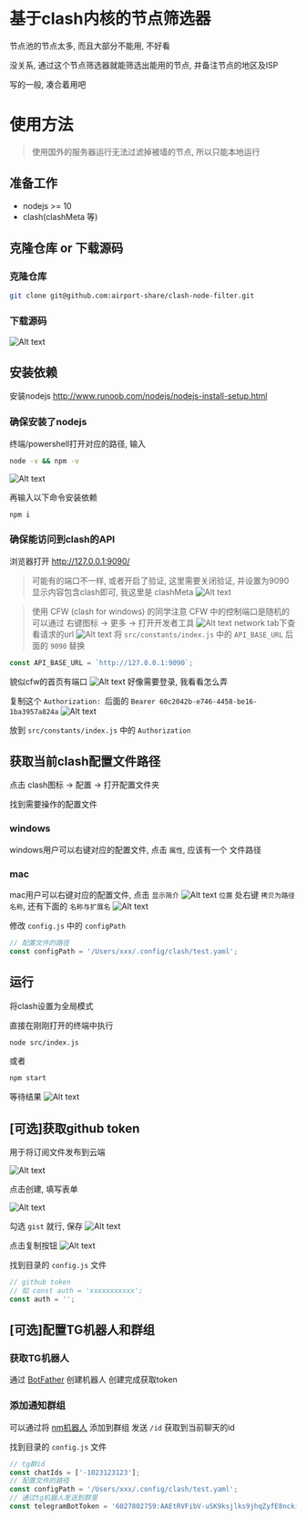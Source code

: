 # 基于clash内核的节点筛选器

节点池的节点太多, 而且大部分不能用, 不好看

没关系, 通过这个节点筛选器就能筛选出能用的节点, 并备注节点的地区及ISP

写的一般, 凑合着用吧

# 使用方法

> 使用国外的服务器运行无法过滤掉被墙的节点, 所以只能本地运行

## 准备工作

- nodejs >= 10
- clash(clashMeta 等)

## 克隆仓库 or 下载源码 

### 克隆仓库
```bash
git clone git@github.com:airport-share/clash-node-filter.git
```

### 下载源码
![Alt text](assets/image.png)

## 安装依赖
安装nodejs http://www.runoob.com/nodejs/nodejs-install-setup.html
### 确保安装了nodejs
终端/powershell打开对应的路径, 输入
```bash
node -v && npm -v
```
![Alt text](assets/image-5.png)

再输入以下命令安装依赖
```bash
npm i
```

### 确保能访问到clash的API
浏览器打开 http://127.0.0.1:9090/
> 可能有的端口不一样, 或者开启了验证, 这里需要关闭验证, 并设置为9090
显示内容包含clash即可, 我这里是 clashMeta
![Alt text](assets/image-6.png)

> 使用 CFW (clash for windows) 的同学注意
CFW 中的控制端口是随机的
可以通过 右键图标 -> 更多 -> 打开开发者工具
![Alt text](image.png)
network tab下查看请求的url
![Alt text](image-1.png)
将 `src/constants/index.js` 中的 `API_BASE_URL` 后面的 `9090` 替换
```JavaScript
const API_BASE_URL = `http://127.0.0.1:9090`;
```

貌似cfw的首页有端口
![Alt text](image-2.png)
好像需要登录, 我看看怎么弄

复制这个 `Authorization: `后面的 `Bearer 60c2042b-e746-4458-be16-1ba3957a824a`
![Alt text](image-3.png)

放到 `src/constants/index.js` 中的 `Authorization`




## 获取当前clash配置文件路径

点击 clash图标 -> 配置 -> 打开配置文件夹

找到需要操作的配置文件

### windows
windows用户可以右键对应的配置文件, 点击 `属性`, 应该有一个 文件路径
### mac
mac用户可以右键对应的配置文件, 点击 `显示简介`
![Alt text](assets/image-8.png)
`位置` 处右键 `拷贝为路径名称`, 还有下面的 `名称与扩展名`
![Alt text](assets/image-7.png)

修改 `config.js` 中的 `configPath`
```javascript
// 配置文件的路径
const configPath = '/Users/xxx/.config/clash/test.yaml';
```

## 运行
将clash设置为全局模式

直接在刚刚打开的终端中执行

```bash
node src/index.js
```

或者

```bash
npm start
```

等待结果
![Alt text](assets/image-9.png)


## [可选]获取github token
用于将订阅文件发布到云端

![Alt text](assets/image-1.png)

点击创建, 填写表单

![Alt text](assets/image-2.png)

勾选 `gist` 就行, 保存
![Alt text](assets/image-3.png)

点击复制按钮
![Alt text](assets/image-4.png)

找到目录的 `config.js` 文件

```JavaScript
// github token
// 如 const auth = 'xxxxxxxxxxx';
const auth = '';
```

## [可选]配置TG机器人和群组
### 获取TG机器人
通过 [BotFather](https://t.me/BotFather) 创建机器人
创建完成获取token

### 添加通知群组
可以通过将 [nm机器人](https://t.me/nmnmfunbot) 添加到群组
发送 `/id` 获取到当前聊天的id


找到目录的 `config.js` 文件

```JavaScript
// tg群id
const chatIds = ['-1023123123'];
// 配置文件的路径
const configPath = '/Users/xxx/.config/clash/test.yaml';
// 通过tg机器人发送到群里
const telegramBotToken = '6027802759:AAEtRVFibV-uSK9ksjlks9jhqZyfE8nckiQ';
```